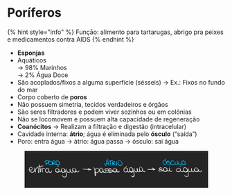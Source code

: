 # Poríferos

{% hint style="info" %}
Funçāo: alimento para tartarugas, abrigo pra peixes e medicamentos contra AIDS
{% endhint %}

* **Esponjas**
* Aquáticos\
  → 98% Marinhos\
  → 2% Água Doce
* São acoplados/fixos a alguma superfície (sésseis) → Ex.: Fixos no fundo do mar
* Corpo coberto de **poros**
* Não possuem simetria, tecidos verdadeiros e órgãos
* São seres filtradores e podem viver sozinhos ou em colônias
* Não se locomovem e possuem alta capacidade de regeneração
* **Coanócitos** → Realizam a filtração e digestão (intracelular)
* Cavidade interna: **átrio**; água é eliminada pelo **ósculo** (“saída”)
* Poro: entra água → átrio: água passa → ósculo: sai água

<div align="center">

<figure><img src="../../.gitbook/assets/image.png" alt=""><figcaption></figcaption></figure>

</div>
